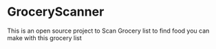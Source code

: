 # GroceryScanner
This is an open source project to Scan Grocery list to find food you can make with this grocery list
